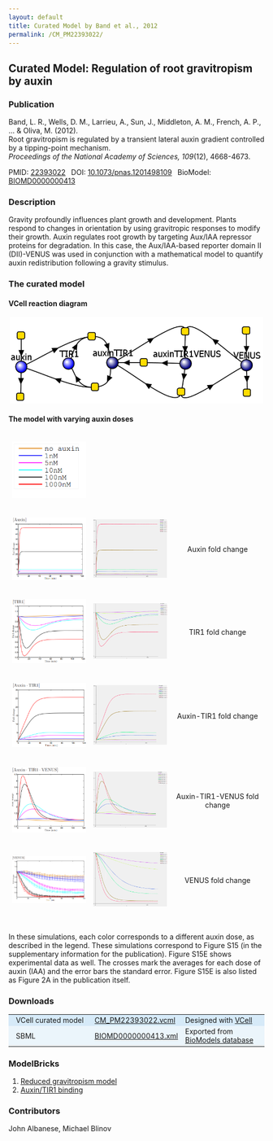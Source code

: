 ```yaml
---
layout: default
title: Curated Model by Band et al., 2012
permalink: /CM_PM22393022/
---
```

## Curated Model: Regulation of root gravitropism by auxin

### Publication 

Band, L. R., Wells, D. M., Larrieu, A., Sun, J., Middleton, A. M., French, A. P., ... & Oliva, M. (2012). <br />
Root gravitropism is regulated by a transient lateral auxin gradient controlled by a tipping-point mechanism. <br />
<i>Proceedings of the National Academy of Sciences, 109</i>(12), 4668-4673.

 PMID: <a href="https://www.ncbi.nlm.nih.gov/pubmed/?term=22393022">22393022</a>&ensp; 
 DOI: <a href="https://doi.org/10.1073/pnas.1201498109">10.1073/pnas.1201498109</a>&ensp;
 BioModel: <a href="https://www.ebi.ac.uk/biomodels/BIOMD0000000413">BIOMD0000000413</a><br />

### Description

Gravity profoundly influences plant growth and development. Plants respond to changes in orientation by using gravitropic responses to modify their growth. Auxin regulates root growth by targeting Aux/IAA repressor proteins for degradation. In this case, the Aux/IAA-based reporter domain II (DII)-VENUS was used in conjunction with a mathematical model to quantify auxin redistribution following a gravity stimulus. 

### The curated model

#### VCell reaction diagram

<center><a href="https://modelbricks.github.io/images/Vcellimages/CM_PM22393022.PNG"><img width="500" src="/images/Vcellimages/CM_PM22393022.PNG"/></a></center>

#### The model with varying auxin doses

<center>
 <table style="border-collapse:separate; border-spacing:0 30px; margin-top:-15px;">
  <td align="center"<a href="https://modelbricks.github.io/images/publications/CM_PM22393022_FigS15Legend.PNG"><img width="250" src="/images/publications/CM_PM22393022_FigS15Legend.PNG"/></a></td>
  <tr>
  <td align="center" width="300"><a href="https://modelbricks.github.io/images/publications/CM_PM22393022_FigS15A.PNG"><img width="250" src="/images/publications/CM_PM22393022_FigS15A.PNG"/></a></td>
    <td align="center" width="300"><a href="https://modelbricks.github.io/images/Vcellimages/CM_PM22393022_VCellSimA.PNG"><img width="250" src="/images/Vcellimages/CM_PM22393022_VCellSimA.PNG"/></a></td>
  <td align="center" width="300" style="vertical-align:middle">Auxin fold change</td>
</tr>
<tr>
   <td align="center" width="300"><a href="https://modelbricks.github.io/images/publications/CM_PM22393022_FigS15B.PNG"><img width="250" src="/images/publications/CM_PM22393022_FigS15B.PNG"/></a></td>
    <td align="center" width="300"><a href="https://modelbricks.github.io/images/Vcellimages/CM_PM22393022_VCellSimB.PNG"><img width="250" src="/images/Vcellimages/CM_PM22393022_VCellSimB.PNG"/></a></td>
  <td align="center" width="300" style="vertical-align:middle">TIR1 fold change</td>
  </tr>
  <tr>
     <td align="center" width="300"><a href="https://modelbricks.github.io/images/publications/CM_PM22393022_FigS15C.PNG"><img width="250" src="/images/publications/CM_PM22393022_FigS15C.PNG"/></a></td>
    <td align="center" width="300"><a href="https://modelbricks.github.io/images/Vcellimages/CM_PM22393022_VCellSimC.PNG"><img width="250" src="/images/Vcellimages/CM_PM22393022_VCellSimC.PNG"/></a></td>
  <td align="center" width="300" style="vertical-align:middle">Auxin-TIR1 fold change</td>
  </tr>
  <tr>
     <td align="center" width="300"><a href="https://modelbricks.github.io/images/publications/CM_PM22393022_FigS15D.PNG"><img width="250" src="/images/publications/CM_PM22393022_FigS15D.PNG"/></a></td>
    <td align="center" width="300"><a href="https://modelbricks.github.io/images/Vcellimages/CM_PM22393022_VCellSimD.PNG"><img width="250" src="/images/Vcellimages/CM_PM22393022_VCellSimD.PNG"/></a></td>
  <td align="center" width="300" style="vertical-align:middle">Auxin-TIR1-VENUS fold change</td>
  </tr>
  <tr>
     <td align="center" width="300"><a href="https://modelbricks.github.io/images/publications/CM_PM22393022_FigS15E.PNG"><img width="250" src="/images/publications/CM_PM22393022_FigS15E.PNG"/></a></td>
    <td align="center" width="300"><a href="https://modelbricks.github.io/images/Vcellimages/CM_PM22393022_VCellSimE.PNG"><img width="250" src="/images/Vcellimages/CM_PM22393022_VCellSimE.PNG"/></a></td>
  <td align="center" width="300" style="vertical-align:middle">VENUS fold change</td>
  </tr>
 </table>
 </center>


In these simulations, each color corresponds to a different auxin dose, as described in the legend. These simulations correspond to Figure S15 (in the supplementary information for the publication). Figure S15E shows experimental data as well. The crosses mark the averages for each dose of auxin (IAA) and the error bars the standard error. Figure S15E is also listed as Figure 2A in the publication itself. 
 
### Downloads
<center>
 <table>
  <td width="33%" bgcolor="#D6EAF8">&nbsp; VCell curated model </td>
  <td width="33%" bgcolor="#D6EAF8"><a href="/modelbricks/VCML_SBMLfiles/CM_PM22393022.vcml">CM_PM22393022.vcml</a></td>
  <td width="33%" bgcolor="#D6EAF8"> Designed with <a href="http://vcell.org"> VCell</a></td>
  <tr>
   <td bgcolor="#EBF5FB">&nbsp; SBML </td>
   <td bgcolor="#EBF5FB"><a href="/modelbricks/VCML_SBMLfiles/BIOMD0000000413.xml">BIOMD0000000413.xml</a></td>
   <td bgcolor="#EBF5FB"> Exported from <a href="https://www.ebi.ac.uk/biomodels/BIOMD0000000413">BioModels database</a></td>
  </tr>
 </table>
</center>

### ModelBricks

<ol>
 <li> <a href="http://modelbricks.org/CM_PM22393022_MB1/">Reduced gravitropism model</a> </li>
 <li> <a href="http://modelbricks.org/CM_PM22393022_MB2/">Auxin/TIR1 binding</a> </li>
</ol>

### Contributors
John Albanese, Michael Blinov
